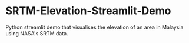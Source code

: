 # SRTM-Elevation-Streamlit-Demo
Python streamlit demo that visualises the elevation of an area in Malaysia using NASA's SRTM data.

